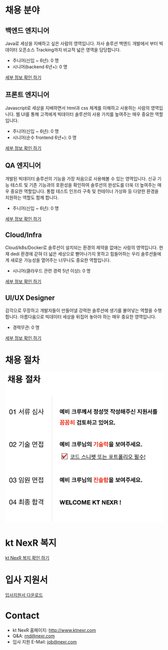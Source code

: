 # 채용 분야

## 백엔드 엔지니어
Java로 세상을 지배하고 싶은 사람의 영역입니다. 자사 솔루션 백엔드 개발에서 부터 빅데이터 오픈소스 Tracking까지 비교적 넓은 영역을 담당합니다. 

- 주니어(신입 ~ 6년): 0 명
- 시니어(backend 6년+): 0 명

[세부 정보 확인 하기](./backend/README.md)

## 프론트 엔지니어
Javascript로 세상을 지배하면서 html과 css 체계를 이해하고 사용하는 사람의 영역입니다.  웹 UI를 통해 고객에게 빅데이터 솔루션의 사용 가치를 높여주는 매우 중요한 역할입니다.

- 주니어(신입 ~ 6년): 0 명
- 시니어(순수 frontend 6년+): 0 명

[세부 정보 확인 하기](./frontend/README.md)

## QA 엔지니어
개발된 빅데이터 솔루션의 기능을 가장 처음으로 사용해볼 수 있는 영역입니다. 신규 기능 테스트 및 기존 기능과의 호환성을 확인하여 솔루션의 완성도를 더욱 더 높여주는 매우 중요한 역할입니다. 통합 테스트 인프라 구축 및 컨테이너 가상화 등 다양한 환경을 지원하는 역할도 함께 합니다.

- 주니어(신입 ~ 6년): 0 명

[세부 정보 확인 하기](./qa/README.md)

## Cloud/Infra
Cloud/k8s/Docker로 솔루션이 설치되는 환경의 제약을 없애는 사람의 영역입니다. 현재 dedi 환경에 갇혀 더 넓은 세상으로 뻗어나가지 못하고 힘들어하는 우리 솔루션들에게 새로운 가능성을 열어주는 너무나도 중요한 역할입니다.

- 시니어(클라우드 관련 경력 5년 이상): 0 명

[세부 정보 확인 하기](./cloud/README.md)

## UI/UX Designer
감각으로 무장하고 개발자들이 만들어낼 강력한 솔루션에 생기를 불어넣는 역할을 수행합니다. 아름다움으로 빅데이터 세상을 뒤집어 놓아야 하는 매우 중요한 영역입니다.

- 경력무관: 0 명

[세부 정보 확인 하기](./designer/README.md)

# 채용 절차
![Job Process](../../images/job_process.png "Job Process")

# kt NexR 복지
[kt NexR 복지 확인 하기](../welfare/README.md)

# 입사 지원서
[입사지원서 다운로드](../../files/kt_nexr_resume.docx)

# Contact
* kt NexR 홈페이지: http://www.ktnexr.com
* Q&A: rnd@nexr.com
* 입사 지원 E-Mail: job@nexr.com